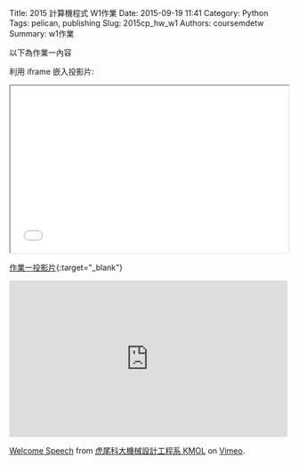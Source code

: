 Title: 2015 計算機程式 W1作業
Date: 2015-09-19 11:41
Category: Python
Tags: pelican, publishing
Slug: 2015cp_hw_w1
Authors: coursemdetw
Summary: w1作業

以下為作業一內容

利用 iframe 嵌入投影片:

<iframe src="40423145_cp_w1_p.html" width="500" height="300"></iframe>

[作業一投影片](40423145_cp_w1_p.html){:target="_blank"}

<iframe src="https://player.vimeo.com/video/137724068" width="500" height="281" frameborder="0" webkitallowfullscreen mozallowfullscreen allowfullscreen></iframe> <p><a href="https://vimeo.com/137724068">Welcome Speech</a> from <a href="https://vimeo.com/user24079973">虎尾科大機械設計工程系 KMOL</a> on <a href="https://vimeo.com">Vimeo</a>.</p>
